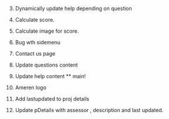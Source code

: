 


3. Dynamically update help depending on question
4. Calculate score.
5. Calculate image for score.
5. Bug wth sidemenu
6. Contact us page
7. Update questions content
8. Update help content ** main!


7. Ameren logo
1. Add lastupdated to proj details
2. Update pDetails with assessor , description and last updated.
